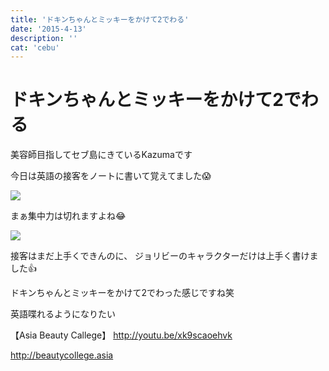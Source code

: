 ```yaml
---
title: 'ドキンちゃんとミッキーをかけて2でわる'
date: '2015-4-13'
description: ''
cat: 'cebu'
---
```


# ドキンちゃんとミッキーをかけて2でわる

美容師目指してセブ島にきているKazumaです





今日は英語の接客をノートに書いて覚えてました😱

![](../../img/2015-4-13.jpg)


まぁ集中力は切れますよね😂


![](../../img/2015-4-13_2.jpg)


接客はまだ上手くできんのに、
ジョリビーのキャラクターだけは上手く書けました👍


ドキンちゃんとミッキーをかけて2でわった感じですね笑


英語喋れるようになりたい




【Asia Beauty Callege】
http://youtu.be/xk9scaoehvk

http://beautycollege.asia